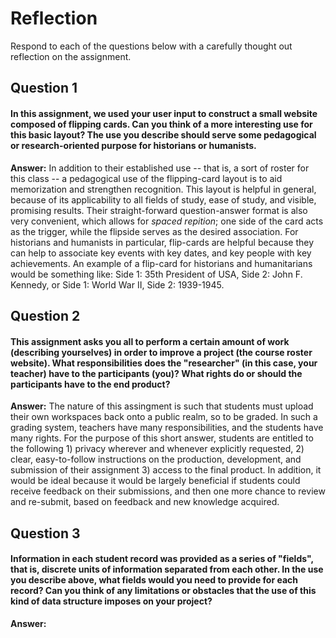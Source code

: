 # Reflection

Respond to each of the questions below with a carefully thought out reflection on the assignment.

## Question 1
#### In this assignment, we used your user input to construct a small website composed of flipping cards. Can you think of a more interesting use for this basic layout? The use you describe should serve some pedagogical or research-oriented purpose for historians or humanists.
**Answer:** In addition to their established use -- that is, a sort of roster for this class -- a pedagogical use of the flipping-card layout is to aid memorization and strengthen recognition. This  layout is helpful in general, because of its applicability to all fields of study, ease of study, and visible, promising results. Their straight-forward question-answer format is also very convenient, which allows for _spaced repition_; one side of the card acts as the trigger, while the flipside serves as the desired association. For historians and humanists in particular, flip-cards are helpful because they can help to associate key events with key dates, and key people with key achievements. An example of a flip-card for historians and humanitarians would be something like: Side 1: 35th President of USA, Side 2: John F. Kennedy, or Side 1: World War II, Side 2: 1939-1945.

## Question 2
#### This assignment asks you all to perform a certain amount of work (describing yourselves) in order to improve a project (the course roster website). What responsibilities does the "researcher" (in this case, your teacher) have to the participants (you)? What rights do or should the participants have to the end product?
**Answer:** The nature of this assingment is such that students must upload their own workspaces back onto a public realm, so to be graded. In such a grading system, teachers have many responsibilities, and the students have many rights. For the purpose of this short answer, students are entitled to the following 1) privacy wherever and whenever explicitly requested, 2) clear, easy-to-follow instructions on the production, development, and submission of their assignment 3) access to the final product. In addition, it would be ideal because it would be largely beneficial if students could receive feedback on their submissions, and then one more chance to review and re-submit, based on feedback and new knowledge acquired.

## Question 3
#### Information in each student record was provided as a series of "fields", that is, discrete units of information separated from each other. In the use you describe above, what fields would you need to provide for each record? Can you think of any limitations or obstacles that the use of this kind of data structure imposes on your project?
**Answer:** 